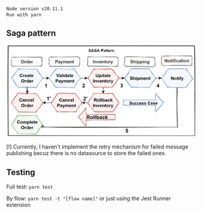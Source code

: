 ```
Node version v20.11.1
Run with yarn
```


## Saga pattern
![saga-pattern-image](./saga-pattern.png)

[!] Currently, I haven't implement the retry mechanism for failed message publishing becuz
there is no datasource to store the failed ones. 

## Testing
Full test: `yarn test`

By flow: `yarn test -t "[flow name]"` or just using the Jest Runner extension


